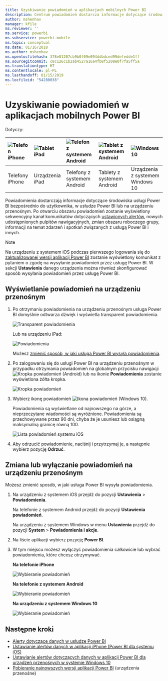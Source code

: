 ```yaml
---
title: Uzyskiwanie powiadomień w aplikacjach mobilnych Power BI
description: Centrum powiadomień dostarcza informacje dotyczące środowiska usługi Power BI bezpośrednio na urządzenie przenośne użytkownika.
author: mshenhav
manager: kfile
ms.reviewer: ''
ms.service: powerbi
ms.subservice: powerbi-mobile
ms.topic: conceptual
ms.date: 01/16/2018
ms.author: mshenhav
ms.openlocfilehash: 378e81207cb9b0f09e094ddbdced99defedde1ff
ms.sourcegitcommit: c8c126c1b2ab4527a16a4fb8f5208e0f7fa5ff5a
ms.translationtype: HT
ms.contentlocale: pl-PL
ms.lasthandoff: 01/15/2019
ms.locfileid: "54280038"
---
```

# <a name="get-notifications-in-the-power-bi-mobile-apps"></a>Uzyskiwanie powiadomień w aplikacjach mobilnych Power BI
Dotyczy:

| ![Telefon iPhone](./media/mobile-apps-notification-center/iphone-logo-50-px.png) | ![Tablet iPad](./media/mobile-apps-notification-center/ipad-logo-50-px.png) | ![Telefon z systemem Android](./media/mobile-apps-notification-center/android-phone-logo-50-px.png) | ![Tablet z systemem Android](./media/mobile-apps-notification-center/android-tablet-logo-50-px.png) | ![Windows 10](./media/mobile-apps-notification-center/win-10-logo-50-px.png) |
|:--- |:--- |:--- |:--- |:--- |
| Telefony iPhone |Urządzenia iPad |Telefony z systemem Android |Tablety z systemem Android |Urządzenia z systemem Windows 10 |

Powiadomienia dostarczają informacje dotyczące środowiska usługi Power BI bezpośrednio do użytkownika, w usłudze Power BI lub na urządzeniu przenośnym. Po otwarciu obszaru powiadomień zostanie wyświetlony sekwencyjny kanał komunikatów dotyczących [ustawionych alertów](mobile-set-data-alerts-in-the-mobile-apps.md), nowych udostępnionych pulpitów nawigacyjnych, zmian obszaru roboczego grupy, informacji na temat zdarzeń i spotkań związanych z usługą Power BI i innych.

> [!NOTE]
> Na urządzeniu z systemem iOS podczas pierwszego logowania się do [zaktualizowanej wersji aplikacji Power BI](https://powerbi.microsoft.com/mobile/) zostanie wyświetlony komunikat z pytaniem o zgodę na wysyłanie powiadomień przez usługę Power BI. W sekcji **Ustawienia** danego urządzenia można również skonfigurować sposób wysyłania powiadomień przez usługę Power BI. 
> 
> 

## <a name="view-notifications-on-your-mobile-device"></a>Wyświetlanie powiadomień na urządzeniu przenośnym
1. Po otrzymaniu powiadomienia na urządzeniu przenośnym usługa Power BI domyślnie odtwarza dźwięk i wyświetla transparent powiadomienia.
   
   ![Transparent powiadomienia](./media/mobile-apps-notification-center/power-bi-mobile-notification-banner.png)
   
   Lub na urządzeniu iPad:
   
   ![Powiadomienia](./media/mobile-apps-notification-center/power-bi-ipad-notifications.png)
   
   Możesz [zmienić sposób, w jaki usługa Power BI wysyła powiadomienia](mobile-apps-notification-center.md#change-or-turn-off-notifications-on-your-mobile-device).
2. Po zalogowaniu się do usługi Power BI na urządzeniu przenośnym w przypadku otrzymania powiadomień na globalnym przycisku nawigacji ![Kropka powiadomień](./media/mobile-apps-notification-center/power-bi-android-menu-notifications-icon.png) (Android) lub na ikonie **Powiadomienia** zostanie wyświetlona żółta kropka. 
   
   ![Kropka powiadomień](./media/mobile-apps-notification-center/power-bi-windows-10-notifications.png)
3. Wybierz ikonę powiadomień ![Ikona powiadomień](./media/mobile-apps-notification-center/power-bi-windows-10-notification-icon.png) (Windows 10).
   
    Powiadomienia są wyświetlane od najnowszego na górze, a nieprzeczytane wiadomości są wyróżnione. Powiadomienia są przechowywane przez 90 dni, chyba że je usuniesz lub osiągną maksymalną granicę równą 100.
   
   ![Lista powiadomień systemu iOS](./media/mobile-apps-notification-center/power-bi-iphone-notifications-list.png)
4. Aby odrzucić powiadomienie, naciśnij i przytrzymaj je, a następnie wybierz pozycję **Odrzuć**.

## <a name="change-or-turn-off-notifications-on-your-mobile-device"></a>Zmiana lub wyłączanie powiadomień na urządzeniu przenośnym
Możesz zmienić sposób, w jaki usługa Power BI wysyła powiadomienia.

1. Na urządzeniu z systemem iOS przejdź do pozycji **Ustawienia** > **Powiadomienia**. 
   
    Na telefonie z systemem Android przejdź do pozycji **Ustawienia powiadomień**.
   
    Na urządzeniu z systemem Windows w menu **Ustawienia** przejdź do pozycji **System** > **Powiadomienia i akcje**.
2. Na liście aplikacji wybierz pozycję **Power BI**. 
3. W tym miejscu możesz wyłączyć powiadomienia całkowicie lub wybrać powiadomienia, które chcesz otrzymywać.
   
    **Na telefonie iPhone**
   
    ![Wybieranie powiadomień](./media/mobile-apps-notification-center/power-bi-notifications-iphone-settings.png)
   
    **Na telefonie z systemem Android**
   
    ![Wybieranie powiadomień](./media/mobile-apps-notification-center/power-bi-notifications-android-settings.png)

    **Na urządzeniu z systemem Windows 10**

    ![Wybieranie powiadomień](./media/mobile-apps-notification-center/power-bi-notifications-windows10-settings.png)

## <a name="next-steps"></a>Następne kroki
* [Alerty dotyczące danych w usłudze Power BI](../../service-set-data-alerts.md)
* [Ustawianie alertów danych w aplikacji iPhone (Power BI dla systemu iOS)](mobile-set-data-alerts-in-the-mobile-apps.md)
* [Ustawianie alertów dotyczących danych w aplikacji Power BI dla urządzeń przenośnych w systemie Windows 10](mobile-set-data-alerts-in-the-mobile-apps.md)
* [Pobieranie najnowszych wersji aplikacji Power BI](https://powerbi.microsoft.com/mobile/) (urządzenia przenośne)

